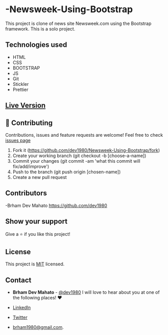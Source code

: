 # -Newsweek-Using-Bootstrap
This project is clone of news site Newsweek.com using the Bootstrap framework.
This is a solo project.

## Technologies used

- HTML
- CSS
- BOOTSTRAP
- JS
- Git
- Stickler
- Prettier

## [Live Version](https://dev1980.github.io/Newsweek-Using-Bootstrap/)


## 🤝 Contributing

Contributions, issues and feature requests are welcome! Feel free to check [issues page](https://github.com/dev1980/Newsweek-Using-Bootstrap/issues)

1. Fork it (https://github.com/dev1980/Newsweek-Using-Bootstrap/fork)
2. Create your working branch (git checkout -b [choose-a-name])
3. Commit your changes (git commit -am 'what this commit will fix/add/improve')
4. Push to the branch (git push origin [chosen-name])
5. Create a new pull request


## Contributors

-Brham Dev Mahato https://github.com/dev1980

## Show your support

Give a ⭐️ if you like this project!


## License

This project is [MIT]() licensed.


## Contact
- **Brham Dev Mahato** - [@dev1980](https://github.com/dev1980) I will love to hear about you at one of the following places! :heart:

- [LinkedIn](https://www.linkedin.com/in/dev1980/)
- [Twitter](https://twitter.com/MahatoBrham) 
- <brham1980@gmail.com>.




